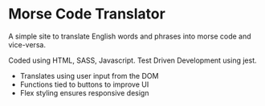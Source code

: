 # Morse Code Translator

A simple site to translate English words and phrases into morse code and vice-versa.

Coded using HTML, SASS, Javascript.
Test Driven Development using jest.

- Translates using user input from the DOM
- Functions tied to buttons to improve UI
- Flex styling ensures responsive design